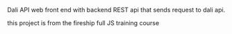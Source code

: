 Dali API web front end with backend REST api that sends request to dali api. 


this project is from the fireship full JS training course
